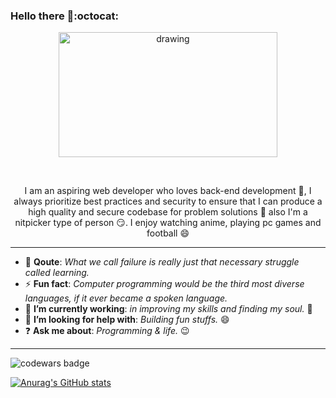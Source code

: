 ### Hello there 👋:octocat:



<p align="center">
  <img src="https://octodex.github.com/images/nyantocat.gif" alt="drawing" width="350" height="200"/>
</p>

<br>

<p align="center">
I am an aspiring web developer who loves back-end development 💪, I always prioritize best practices and security to ensure that I can produce a high quality and secure codebase for problem solutions 🥰 also I'm a nitpicker type of person 😏. I enjoy watching anime, playing pc games and football 😄
<p>

<hr>

- :muscle: **Qoute**: _What we call failure is really just that necessary struggle called learning._
- :zap: **Fun fact**: _Computer programming would be the third most diverse languages, if it ever became a spoken language._
- :telescope: **I’m currently working**: _in improving my skills and finding my soul._ 🥅
- :two_men_holding_hands: **I’m looking for help with**: _Building fun stuffs._ 😄
- :question: **Ask me about**: _Programming & life._ 😉

<hr />

<img src="https://www.codewars.com/users/angeloarcillas64/badges/large" alt="codewars badge" />

[![Anurag's GitHub stats](https://github-readme-stats.vercel.app/api?username=anuraghazra)](https://github.com/anuraghazra/github-readme-stats)
